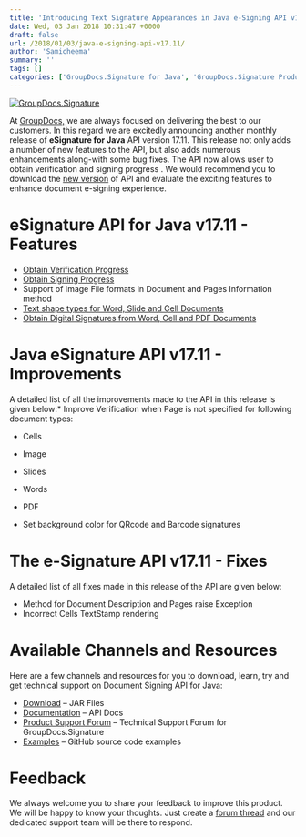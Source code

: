 ```yaml
---
title: 'Introducing Text Signature Appearances in Java e-Signing API v17.11'
date: Wed, 03 Jan 2018 10:31:47 +0000
draft: false
url: /2018/01/03/java-e-signing-api-v17.11/
author: 'Samicheema'
summary: ''
tags: []
categories: ['GroupDocs.Signature for Java', 'GroupDocs.Signature Product Family']
---
```


[![GroupDocs.Signature](https://blog.groupdocs.com/wp-content/uploads/sites/4/2017/03/groupdocs-signature-java.png)](https://products.groupdocs.com/signature/java)

At [GroupDocs,](https://www.groupdocs.com/) we are always focused on delivering the best to our customers. In this regard we are excitedly announcing another monthly release of **eSignature for Java** API version 17.11. This release not only adds a number of new features to the API, but also adds numerous enhancements along-with some bug fixes. The API now allows user to obtain verification and signing progress . We would recommend you to download the [new version](https://downloads.groupdocs.com/signature/java/) of API and evaluate the exciting features to enhance document e-signing experience.

# eSignature API for Java v17.11 - Features

*   [Obtain Verification Progress](https://docs.groupdocs.com/signature/java)
*   [Obtain Signing Progress](https://docs.groupdocs.com/signature/java)
*   Support of Image File formats in Document and Pages Information method
*   [Text shape types for Word, Slide and Cell Documents](https://docs.groupdocs.com/signature/java)
*   [Obtain Digital Signatures from Word, Cell and PDF Documents](https://docs.groupdocs.com/signature/java)

# Java eSignature API v17.11 - Improvements

A detailed list of all the improvements made to the API in this release is given below:*   Improve Verification when Page is not specified for following document types:

*   Cells
*   Image
*   Slides
*   Words
*   PDF

*   Set background color for QRcode and Barcode signatures

# The e-Signature API v17.11 - Fixes

A detailed list of all fixes made in this release of the API are given below:

*   Method for Document Description and Pages raise Exception
*   Incorrect Cells TextStamp rendering

# Available Channels and Resources

Here are a few channels and resources for you to download, learn, try and get technical support on Document Signing API for Java:

*   [Download](https://downloads.groupdocs.com/signature/java "Download") – JAR Files
*   [Documentation](https://docs.groupdocs.com/display/signaturejava/Home "Documentation") – API Docs
*   [Product Support Forum](https://forum.groupdocs.com/c/signature "Product Support Forum") – Technical Support Forum for GroupDocs.Signature
*   [Examples](https://github.com/groupdocs-signature/GroupDocs.Signature-for-Java "Examples") – GitHub source code examples

# Feedback

We always welcome you to share your feedback to improve this product. We will be happy to know your thoughts. Just create a [forum thread](https://forum.groupdocs.com/c/signature) and our dedicated support team will be there to respond.




